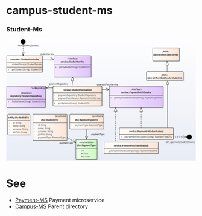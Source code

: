 # campus-student-ms

### Student-Ms

![UML Model](https://github.com/ermalaliraj/campus-ms/blob/master/doc/student-ms.jpg)


# See
* [Payment-MS](https://github.com/ermalaliraj/campus-ms/blob/master/campus-payment-ms/readme.md) Payment microservice
* [Campus-MS](https://github.com/ermalaliraj/campus-ms) Parent directory


